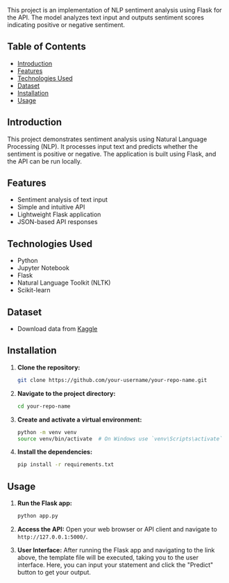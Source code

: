 

This project is an implementation of NLP sentiment analysis using Flask for the API. The model analyzes text input and outputs sentiment scores indicating positive or negative sentiment.

## Table of Contents

- [Introduction](#introduction)
- [Features](#features)
- [Technologies Used](#technologies-used)
- [Dataset](#dataset)
- [Installation](#installation)
- [Usage](#usage)



## Introduction

This project demonstrates sentiment analysis using Natural Language Processing (NLP). It processes input text and predicts whether the sentiment is positive or negative. The application is built using Flask, and the API can be run locally.

## Features

- Sentiment analysis of text input
- Simple and intuitive API
- Lightweight Flask application
- JSON-based API responses

## Technologies Used

- Python
- Jupyter Notebook
- Flask
- Natural Language Toolkit (NLTK)
- Scikit-learn

## Dataset
- Download data from [Kaggle](https://www.kaggle.com/datasets/kazanova/sentiment140)

## Installation

1. **Clone the repository:**
    ```sh
    git clone https://github.com/your-username/your-repo-name.git
    ```
2. **Navigate to the project directory:**
    ```sh
    cd your-repo-name
    ```
3. **Create and activate a virtual environment:**
    ```sh
    python -m venv venv
    source venv/bin/activate  # On Windows use `venv\Scripts\activate`
    ```
4. **Install the dependencies:**
    ```sh
    pip install -r requirements.txt
    ```

## Usage

1. **Run the Flask app:**
    ```sh
    python app.py
    ```
2. **Access the API:**
    Open your web browser or API client and navigate to `http://127.0.0.1:5000/`.

3. **User Interface:**
   After running the Flask app and navigating to the link above, the template file will be executed, taking you to the user interface. Here, you can input your statement and click the "Predict" button to get your output.


